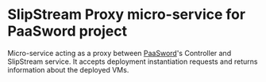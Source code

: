 # SlipStream Proxy micro-service for PaaSword project

Micro-service acting as a proxy between [PaaSword](https://www.paasword.eu/)'s
Controller and SlipStream service. It accepts deployment instantiation requests
and returns information about the deployed VMs.
